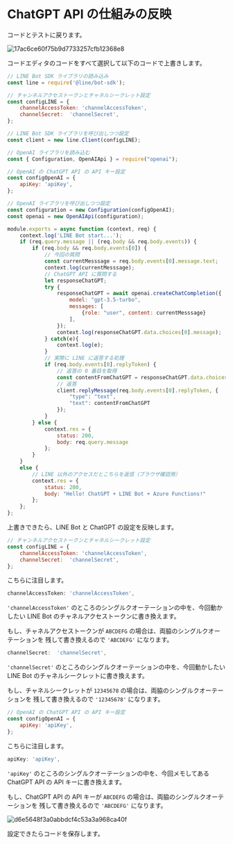# ChatGPT API の仕組みの反映

コードとテストに戻ります。

![17ac6ce60f75b9d7733257cfb12368e8](https://i.gyazo.com/17ac6ce60f75b9d7733257cfb12368e8.png)

コードエディタのコードをすべて選択して以下のコードで上書きします。

```js
// LINE Bot SDK ライブラリの読み込み
const line = require('@line/bot-sdk');

// チャンネルアクセストークンとチャネルシークレット設定
const configLINE = {
    channelAccessToken: 'channelAccessToken',
    channelSecret:  'channelSecret',
};

// LINE Bot SDK ライブラリを呼び出しつつ設定
const client = new line.Client(configLINE);

// OpenAI ライブラリを読み込む
const { Configuration, OpenAIApi } = require("openai");

// OpenAI の ChatGPT API の API キー設定
const configOpenAI = {
    apiKey: 'apiKey',
};

// OpenAI ライブラリを呼び出しつつ設定
const configuration = new Configuration(configOpenAI);
const openai = new OpenAIApi(configuration);

module.exports = async function (context, req) {
    context.log('LINE Bot start...');
    if (req.query.message || (req.body && req.body.events)) {
        if (req.body && req.body.events[0]) {
            // 今回の質問
            const currentMesssage = req.body.events[0].message.text;
            context.log(currentMesssage);
            // ChatGPT API に質問する
            let responseChatGPT;
            try {
                responseChatGPT = await openai.createChatCompletion({
                    model: "gpt-3.5-turbo",
                    messages: [
                        {role: "user", content: currentMesssage}
                    ],
                });
                context.log(responseChatGPT.data.choices[0].message);
            } catch(e){
                context.log(e);
            }
            // 実際に LINE に返答する処理
            if (req.body.events[0].replyToken) {
                // 返答の 0 番目を取得
                const contentFromChatGPT = responseChatGPT.data.choices[0].message.content;
                // 返答
                client.replyMessage(req.body.events[0].replyToken, {
                    "type": "text",
                    "text": contentFromChatGPT
                });
            }
        } else {
            context.res = {
                status: 200,
                body: req.query.message
            };
        }
    }
    else {
        // LINE 以外のアクセスだとこちらを返信（ブラウザ確認用）
        context.res = {
            status: 200,
            body: "Hello! ChatGPT + LINE Bot + Azure Functions!"
        };
    };
};
```

上書きできたら、LINE Bot と ChatGPT の設定を反映します。

```js
// チャンネルアクセストークンとチャネルシークレット設定
const configLINE = {
    channelAccessToken: 'channelAccessToken',
    channelSecret:  'channelSecret',
};
```

こちらに注目します。

```js
channelAccessToken: 'channelAccessToken',
```

`'channelAccessToken'` のところのシングルクオーテーションの中を、今回動かしたい LINE Bot のチャネルアクセストークンに書き換えます。

もし、チャネルアクセストークンが `ABCDEFG` の場合は、両脇のシングルクオーテーションを
残して書き換えるので `'ABCDEFG'` になります。

```js
channelSecret:  'channelSecret',
```

`'channelSecret'` のところのシングルクオーテーションの中を、今回動かしたい LINE Bot のチャネルシークレットに書き換えます。

もし、チャネルシークレットが `12345678` の場合は、両脇のシングルクオーテーションを
残して書き換えるので `'12345678'` になります。

```js
// OpenAI の ChatGPT API の API キー設定
const configOpenAI = {
    apiKey: 'apiKey',
};
```

こちらに注目します。

```js
apiKey: 'apiKey',
```

`'apiKey'` のところのシングルクオーテーションの中を、今回メモしてある ChatGPT API の API キーに書き換えます。

もし、ChatGPT API の API キーが `ABCDEFG` の場合は、両脇のシングルクオーテーションを
残して書き換えるので `'ABCDEFG'` になります。

![d6e5648f3a0abbdcf4c53a3a968ca40f](https://i.gyazo.com/d6e5648f3a0abbdcf4c53a3a968ca40f.png)

設定できたらコードを保存します。